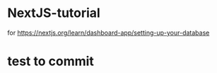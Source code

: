 # NextJS-tutorial
for https://nextjs.org/learn/dashboard-app/setting-up-your-database
# test to commit
